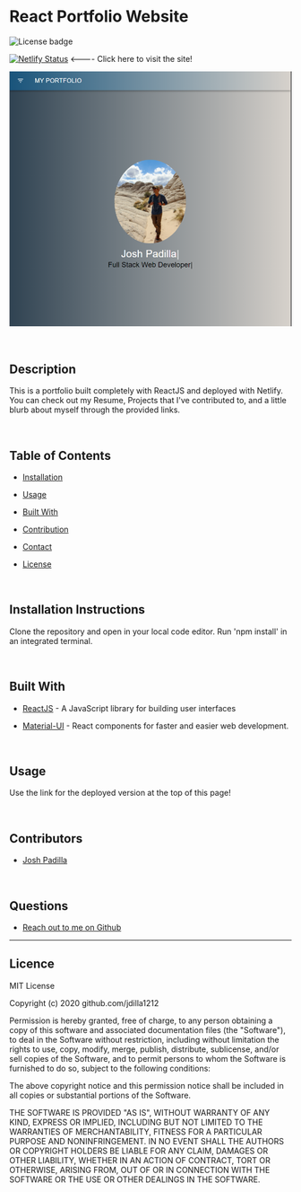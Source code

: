# React Portfolio Website

![License badge](https://img.shields.io/badge/license-MIT-green)

[![Netlify Status](https://api.netlify.com/api/v1/badges/82751a1c-ac01-47cb-a057-2fdba0d0d10c/deploy-status)](https://jdillaportfolio.netlify.app/) <---- Click here to visit the site! 

![Image of DEMO application](https://github.com/Jdilla1212/Portfolio/blob/master/myportfolio/src/assets/images/portfolio.png) 

<br>

  ## Description 

  This is a portfolio built completely with ReactJS and deployed with Netlify.  You can check out my Resume, Projects that I've contributed to, and a little blurb about myself through the provided links.
  
<br>

  ## Table of Contents

  * [Installation](#installation)

  * [Usage](#usage)

  * [Built With](#Built)

  * [Contribution](#contributors)

  * [Contact](#Contact) 

  * [License](#License) 

  

<br>

  ## Installation Instructions
  Clone the repository and open in your local code editor.  Run 'npm install' in an integrated terminal.   

<br>

  ## Built With

  * [ReactJS](https://reactjs.org/) - A JavaScript library for building user interfaces

  * [Material-UI](https://material-ui.com/) - React components for faster and easier web development.

<br>

  ## Usage
  Use the link for the deployed version at the top of this page!

<br>

  ## Contributors 

* [Josh Padilla](https://github.com/Jdilla1212)

<br>

  ## Questions 
  
* [Reach out to me on Github](https://github.com/Jdilla1212)

<hr>

  ## Licence 
MIT License

Copyright (c) 2020 github.com/jdilla1212

Permission is hereby granted, free of charge, to any person obtaining a copy
of this software and associated documentation files (the "Software"), to deal
in the Software without restriction, including without limitation the rights
to use, copy, modify, merge, publish, distribute, sublicense, and/or sell
copies of the Software, and to permit persons to whom the Software is
furnished to do so, subject to the following conditions:

The above copyright notice and this permission notice shall be included in all
copies or substantial portions of the Software.

THE SOFTWARE IS PROVIDED "AS IS", WITHOUT WARRANTY OF ANY KIND, EXPRESS OR
IMPLIED, INCLUDING BUT NOT LIMITED TO THE WARRANTIES OF MERCHANTABILITY,
FITNESS FOR A PARTICULAR PURPOSE AND NONINFRINGEMENT. IN NO EVENT SHALL THE
AUTHORS OR COPYRIGHT HOLDERS BE LIABLE FOR ANY CLAIM, DAMAGES OR OTHER
LIABILITY, WHETHER IN AN ACTION OF CONTRACT, TORT OR OTHERWISE, ARISING FROM,
OUT OF OR IN CONNECTION WITH THE SOFTWARE OR THE USE OR OTHER DEALINGS IN THE
SOFTWARE.